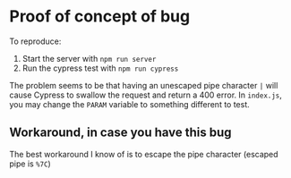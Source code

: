 # Proof of concept of bug

To reproduce:

1. Start the server with `npm run server`
2. Run the cypress test with `npm run cypress`

The problem seems to be that having an unescaped pipe character `|` will cause Cypress to swallow the request and return a 400 error. In `index.js`, you may change the `PARAM` variable to something different to test.

## Workaround, in case you have this bug

The best workaround I know of is to escape the pipe character (escaped pipe is `%7C`)